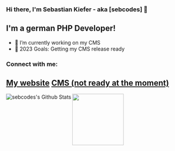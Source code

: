 ### Hi there, I'm Sebastian Kiefer - aka [sebcodes] 👋

## I'm a german PHP Developer!
- 🔭 I’m currently working on my CMS
- 🥅 2023 Goals: Getting my CMS release ready

### Connect with me:

[My website](https://www.sebcodes.de) 
[CMS (not ready at the moment)](https://www.sebcodes-cms.de)
---

<img align="left" alt="sebcodes's Github Stats" src="https://github-readme-stats.vercel.app/api?username=sebcodes&show_icons=true&hide_border=true&theme=dark" />

<img height="140em" src="https://github-readme-stats-eight-theta.vercel.app/api/top-langs/?username=sebcodes&layout=compact&langs_count=8&theme=dark"/>
